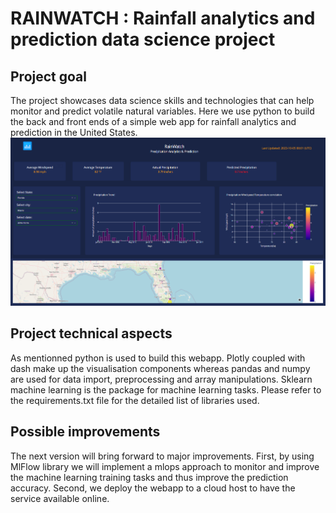 # RAINWATCH : Rainfall analytics and prediction data science project
## Project goal 
The project showcases data science skills and technologies that can help monitor and predict volatile natural variables. Here we use python to build the back and front ends of a simple web app for rainfall analytics and prediction in the United States.
<img src="assets/rainwatch_screenshot.png"/> 
## Project technical aspects 
As mentionned python is used to build this webapp. Plotly coupled with dash make up the visualisation components whereas pandas and numpy are used for data import, preprocessing and array manipulations. Sklearn machine learning is the package for machine learning tasks. Please refer to the requirements.txt file for the detailed list of libraries used. 
## Possible improvements 
The next version will bring forward to major improvements. First, by using MlFlow library we will implement a mlops approach to monitor and improve the machine learning training tasks and thus improve the prediction accuracy. Second, we deploy the webapp to a cloud host to have the service available online. 
